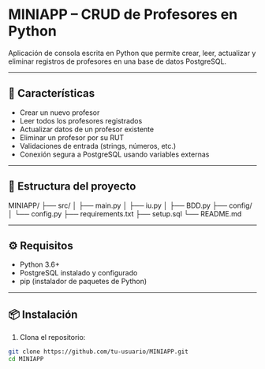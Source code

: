 # MINIAPP – CRUD de Profesores en Python

Aplicación de consola escrita en Python que permite crear, leer, actualizar y eliminar registros de profesores en una base de datos PostgreSQL.

---

## 🚀 Características

- Crear un nuevo profesor
- Leer todos los profesores registrados
- Actualizar datos de un profesor existente
- Eliminar un profesor por su RUT
- Validaciones de entrada (strings, números, etc.)
- Conexión segura a PostgreSQL usando variables externas

---

## 📁 Estructura del proyecto

MINIAPP/
├── src/
│ ├── main.py
│ ├── iu.py
│ ├── BDD.py
├── config/
│ └── config.py
├── requirements.txt
├── setup.sql
└── README.md


---

## ⚙️ Requisitos

- Python 3.6+
- PostgreSQL instalado y configurado
- pip (instalador de paquetes de Python)

---

## 📦 Instalación

1. Clona el repositorio:

```bash
git clone https://github.com/tu-usuario/MINIAPP.git
cd MINIAPP